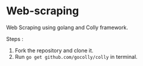 # Web-scraping
Web Scraping using golang and Colly framework.

Steps :
1. Fork the repository and clone it.
2. Run  `go get github.com/gocolly/colly` in terminal.

